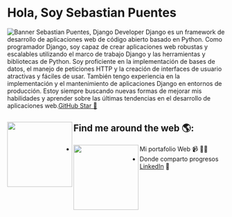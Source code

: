 # Hola, Soy Sebastian Puentes 

<img src="https://media3.giphy.com/media/scZPhLqaVOM1qG4lT9/giphy.gif?cid=ecf05e47txez3s6yod65feeta3yc99vygi7xn74eeu06o28t&rid=giphy.gif&ct=g" alt="Banner Sebastian Puentes, Django Developer">
Django es un framework de desarrollo de aplicaciones web de código abierto basado en Python. Como programador Django, soy capaz de crear aplicaciones web robustas y escalables utilizando el marco de trabajo Django y las herramientas y bibliotecas de Python. Soy proficiente en la implementación de bases de datos, el manejo de peticiones HTTP y la creación de interfaces de usuario atractivas y fáciles de usar. También tengo experiencia en la implementación y el mantenimiento de aplicaciones Django en entornos de producción. Estoy siempre buscando nuevas formas de mejorar mis habilidades y aprender sobre las últimas tendencias en el desarrollo de aplicaciones web.<a href="https://stars.github.com/">GitHub Star 🌟</a>


## Find me around the web 🌎: <a href="https://github.com/JuanSPuentes"><img align="left" width="150" height="150" src="https://www.freecodecamp.org/news/content/images/2020/02/DjangoRocket.gif"></a> <br/>
- Mi portafolio Web <a href="#"><img align="left" width="150" height="150" src="https://www.iepilosophia.co/img/constru.gif"></a> 📹 ✍🏾
- Donde comparto progresos <a href="https://www.linkedin.com/in/sebaspuentes/">LinkedIn</a> 💼
